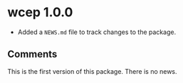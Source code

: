 # wcep 1.0.0

* Added a `NEWS.md` file to track changes to the package.

## Comments
This is the first version of this package. There is no news.
